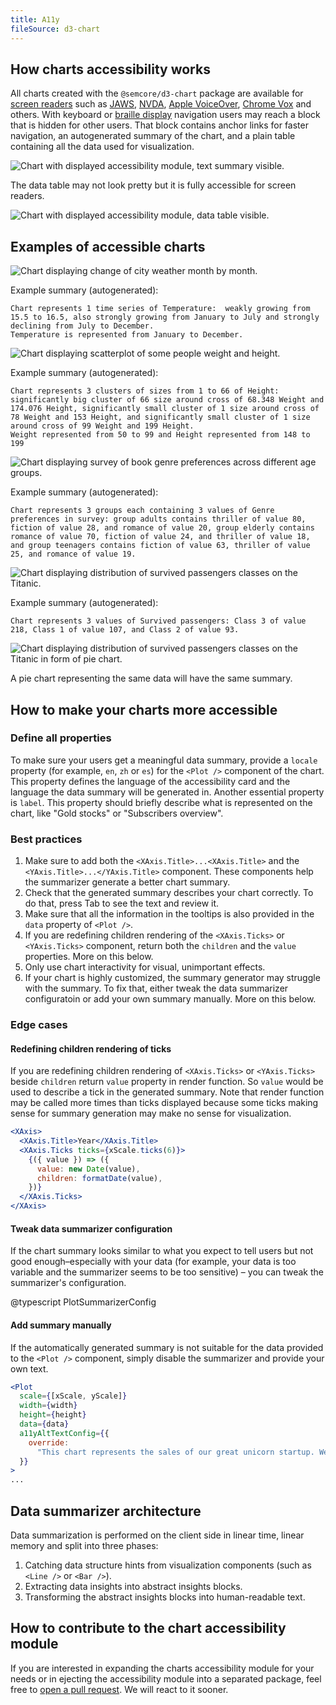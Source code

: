 ```yaml
---
title: A11y
fileSource: d3-chart
---
```


## How charts accessibility works

All charts created with the `@semcore/d3-chart` package are available for [screen readers](https://en.wikipedia.org/wiki/Screen_reader) such as [JAWS](https://www.freedomscientific.com/Products/software/JAWS/), [NVDA](https://www.nvaccess.org/), [Apple VoiceOver](https://www.apple.com/accessibility/vision/), [Chrome Vox](https://support.google.com/chromebook/answer/7031755) and others. With keyboard or [braille display](https://en.wikipedia.org/wiki/Refreshable_braille_display) navigation users may reach a block that is hidden for other users. That block contains anchor links for faster navigation, an autogenerated summary of the chart, and a plain table containing all the data used for visualization.

![Chart with displayed accessibility module, text summary visible.](static/charts-a11y-stocks-summary.png)

The data table may not look pretty but it is fully accessible for screen readers.

![Chart with displayed accessibility module, data table visible.](static/charts-a11y-stocks-data-table.png)

## Examples of accessible charts

![Chart displaying change of city weather month by month.](static/charts-a11y-city-weather.png)

Example summary (autogenerated):

```
Chart represents 1 time series of Temperature:  weakly growing from 15.5 to 16.5, also strongly growing from January to July and strongly declining from July to December.
Temperature is represented from January to December.
```

![Chart displaying scatterplot of some people weight and height.](static/charts-a11y-weight-height.png)

Example summary (autogenerated):

```
Chart represents 3 clusters of sizes from 1 to 66 of Height: significantly big cluster of 66 size around cross of 68.348 Weight and 174.076 Height, significantly small cluster of 1 size around cross of 78 Weight and 153 Height, and significantly small cluster of 1 size around cross of 99 Weight and 199 Height.
Weight represented from 50 to 99 and Height represented from 148 to 199
```

![Chart displaying survey of book genre preferences across different age groups.](static/charts-a11y-books.png)

Example summary (autogenerated):

```
Chart represents 3 groups each containing 3 values of Genre preferences in survey: group adults contains thriller of value 80, fiction of value 28, and romance of value 20, group elderly contains romance of value 70, fiction of value 24, and thriller of value 18, and group teenagers contains fiction of value 63, thriller of value 25, and romance of value 19.
```

![Chart displaying distribution of survived passengers classes on the Titanic.](static/charts-a11y-titanic.png)

Example summary (autogenerated):

```
Chart represents 3 values of Survived passengers: Class 3 of value 218, Class 1 of value 107, and Class 2 of value 93.
```

![Chart displaying distribution of survived passengers classes on the Titanic in form of pie chart.](static/charts-a11y-titanic-pie.png)

A pie chart representing the same data will have the same summary.

## How to make your charts more accessible

### Define all properties

To make sure your users get a meaningful data summary, provide a `locale` property (for example, `en`, `zh` or `es`) for the `<Plot />` component of the chart. This property defines the language of the accessibility card and the language the data summary will be generated in. Another essential property is `label`. This property should briefly describe what is represented on the chart, like "Gold stocks" or "Subscribers overview".

### Best practices

1. Make sure to add both the `<XAxis.Title>...<XAxis.Title>` and the `<YAxis.Title>...</YAxis.Title>` component. These components help the summarizer generate a better chart summary.
2. Check that the generated summary describes your chart correctly. To do that, press Tab to see the text and review it.
3. Make sure that all the information in the tooltips is also provided in the `data` property of `<Plot />`.
4. If you are redefining children rendering of the `<XAxis.Ticks>` or `<YAxis.Ticks>` component, return both the `children` and the `value` properties. More on this below.
5. Only use chart interactivity for visual, unimportant effects.
6. If your chart is highly customized, the summary generator may struggle with the summary. To fix that, either tweak the data summarizer configuratoin or add your own summary manually. More on this below.

### Edge cases

#### Redefining children rendering of ticks

If you are redefining children rendering of `<XAxis.Ticks>` or `<YAxis.Ticks>` beside `children` return `value` property in render function. So `value` would be used to describe a tick in the generated summary. Note that render function may be called more times than ticks displayed because some ticks making sense for summary generation may make no sense for visualization.

```jsx
<XAxis>
  <XAxis.Title>Year</XAxis.Title>
  <XAxis.Ticks ticks={xScale.ticks(6)}>
    {({ value }) => ({
      value: new Date(value),
      children: formatDate(value),
    })}
  </XAxis.Ticks>
</XAxis>
```

#### Tweak data summarizer configuration

If the chart summary looks similar to what you expect to tell users but not good enough–especially with your data (for example, your data is too variable and the summarizer seems to be too sensitive) – you can tweak the summarizer's configuration.

@typescript PlotSummarizerConfig

#### Add summary manually

If the automatically generated summary is not suitable for the data provided to the `<Plot />` component, simply disable the summarizer and provide your own text.

```jsx
<Plot
  scale={[xScale, yScale]}
  width={width}
  height={height}
  data={data}
  a11yAltTextConfig={{
    override:
      "This chart represents the sales of our great unicorn startup. We haven't sold anything.",
  }}
>
...
```

## Data summarizer architecture

Data summarization is performed on the client side in linear time, linear memory and split into three phases:

1. Catching data structure hints from visualization components (such as `<Line />` or `<Bar />`).
2. Extracting data insights into abstract insights blocks.
3. Transforming the abstract insights blocks into human-readable text.

## How to contribute to the chart accessibility module

If you are interested in expanding the charts accessibility module for your needs or in ejecting the accessibility module into a separated package, feel free to [open a pull request](https://github.com/semrush/intergalactic/tree/master/semcore/d3-chart/src/a11y). We will react to it sooner.
